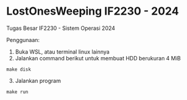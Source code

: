 # LostOnesWeeping IF2230 - 2024
Tugas Besar IF2230 - Sistem Operasi 2024

Penggunaan:
1. Buka WSL, atau terminal linux lainnya
2. Jalankan command berikut untuk membuat HDD berukuran 4 MiB
```
make disk
```
3. Jalankan program
```
make run
```